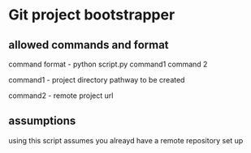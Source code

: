 
# Git project bootstrapper 

## allowed commands and format

command format - python script.py command1 command 2

command1 - project directory pathway to be created

command2 - remote project url

## assumptions
using this script assumes you alreayd have a remote repository set up

